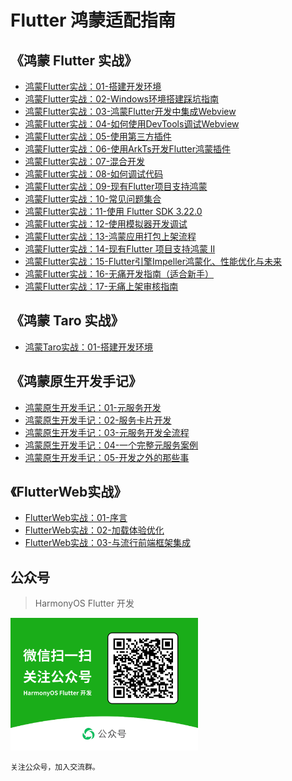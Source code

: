 # Flutter 鸿蒙适配指南

## 《鸿蒙 Flutter 实战》

- [鸿蒙Flutter实战：01-搭建开发环境](./鸿蒙%20Flutter%20实战/鸿蒙Flutter实战：01-搭建开发环境.md)
- [鸿蒙Flutter实战：02-Windows环境搭建踩坑指南](./鸿蒙%20Flutter%20实战/鸿蒙Flutter实战：02-Windows环境搭建踩坑指南.md)
- [鸿蒙Flutter实战：03-鸿蒙Flutter开发中集成Webview](./鸿蒙%20Flutter%20实战/鸿蒙Flutter实战：03-鸿蒙Flutter开发中集成Webview.md)
- [鸿蒙Flutter实战：04-如何使用DevTools调试Webview](./鸿蒙%20Flutter%20实战/鸿蒙Flutter实战：04-如何使用DevTools调试Webview.md)
- [鸿蒙Flutter实战：05-使用第三方插件](./鸿蒙%20Flutter%20实战/鸿蒙Flutter实战：05-使用第三方插件.md)
- [鸿蒙Flutter实战：06-使用ArkTs开发Flutter鸿蒙插件](./鸿蒙%20Flutter%20实战/鸿蒙Flutter实战：06-使用ArkTs开发Flutter鸿蒙插件.md)
- [鸿蒙Flutter实战：07-混合开发](./鸿蒙%20Flutter%20实战/鸿蒙Flutter实战：07-混合开发.md)
- [鸿蒙Flutter实战：08-如何调试代码](./鸿蒙%20Flutter%20实战/鸿蒙Flutter实战：08-如何调试代码.md)
- [鸿蒙Flutter实战：09-现有Flutter项目支持鸿蒙](./鸿蒙%20Flutter%20实战/鸿蒙Flutter实战：09-现有Flutter项目支持鸿蒙.md)
- [鸿蒙Flutter实战：10-常见问题集合](./鸿蒙%20Flutter%20实战/鸿蒙Flutter实战：10-常见问题集合.md)
- [鸿蒙Flutter实战：11-使用 Flutter SDK 3.22.0](./鸿蒙%20Flutter%20实战/鸿蒙Flutter实战：11-使用%20Flutter%20SDK%203.22.0.md)
- [鸿蒙Flutter实战：12-使用模拟器开发调试](./鸿蒙%20Flutter%20实战/鸿蒙Flutter实战：12-使用模拟器开发调试.md)
- [鸿蒙Flutter实战：13-鸿蒙应用打包上架流程](./鸿蒙%20Flutter%20实战/鸿蒙Flutter实战：13-鸿蒙应用打包上架流程.md)
- [鸿蒙Flutter实战：14-现有Flutter 项目支持鸿蒙 II](https://gitee.com/zacks/flutter-ohos-demo)
- [鸿蒙Flutter实战：15-Flutter引擎Impeller鸿蒙化、性能优化与未来](./鸿蒙%20Flutter%20实战/鸿蒙Flutter实战：15-Flutter引擎Impeller鸿蒙化、性能优化与未来.md)
- [鸿蒙Flutter实战：16-无痛开发指南（适合新手）](./鸿蒙%20Flutter%20实战/鸿蒙Flutter实战：16-无痛开发指南（适合新手）.md)
- [鸿蒙Flutter实战：17-无痛上架审核指南](./鸿蒙%20Flutter%20实战/鸿蒙Flutter实战：17-无痛上架审核指南.md)

## 《鸿蒙 Taro 实战》

- [鸿蒙Taro实战：01-搭建开发环境](./鸿蒙Taro实战：01-搭建开发环境.md)

## 《鸿蒙原生开发手记》

- [鸿蒙原生开发手记：01-元服务开发](./鸿蒙原生开发/鸿蒙原生开发手记：01-元服务开发.md)
- [鸿蒙原生开发手记：02-服务卡片开发](./鸿蒙原生开发/鸿蒙原生开发手记：02-服务卡片开发.md)
- [鸿蒙原生开发手记：03-元服务开发全流程](./鸿蒙原生开发/鸿蒙原生开发手记：03-元服务开发全流程.md)
- [鸿蒙原生开发手记：04-一个完整元服务案例](https://gitee.com/zacks/arkts-ohos-demo)
- [鸿蒙原生开发手记：05-开发之外的那些事](./鸿蒙原生开发/鸿蒙原生开发手记：05-开发之外的那些事.md)


## 《FlutterWeb实战》

- [FlutterWeb实战：01-序言](./FlutterWeb/FlutterWeb实战：01-序言.md)
- [FlutterWeb实战：02-加载体验优化](./FlutterWeb/FlutterWeb实战：02-加载体验优化.md)
- [FlutterWeb实战：03-与流行前端框架集成](./FlutterWeb/FlutterWeb实战：03-与流行前端框架集成.md)


## 公众号

> HarmonyOS Flutter 开发

<img src="./qrcode.png" width="300">

`关注公众号，加入交流群。`